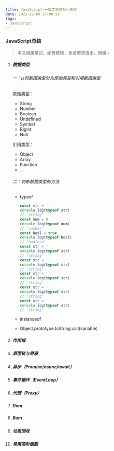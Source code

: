```yaml
---
title: JavaScript-一篇文章体系化总结
date: 2022-12-09 17:00:59
tags:
- JavaScript
---
```


### JavaScript总结

> 本文纯属笔记，如有错误，也请劳烦指出，谢谢~

1. ##### 数据类型

   ###### 一：js的数据类型分为原始类型和引用数据类型

   原始类型：

   - String
   - Number
   - Boolean
   - Undefined
   - Symbol
   - BigInt
   - Null

   引用类型：

   - Object
   - Array
   - Function
   - ...

   ###### 二：判断数据类型的方法

   - typeof

     ```javascript
     const str = ''
     console.log(typeof str)
     //	'string'
     const num = 0
     console.log(typeof num)
     //	'number'
     const bool = true
     console.log(typeof bool)
     //	'boolean'
     const str = ''
     console.log(typeof str)
     //	'string'
     const str = ''
     console.log(typeof str)
     //	'string'
     const str = ''
     console.log(typeof str)
     //	'string'
     const str = ''
     console.log(typeof str)
     //	'string'
     const str = ''
     console.log(typeof str)
     //	'string'
     ```

     

   - instanceof

   - Object.prototype.toString.call(variable)

2. ##### 作用域

3. ##### 原型链与继承

4. ##### 异步（Promise/async/await）

5. ##### 事件循环（EventLoop）

6. ##### 代理（Proxy）

7. ##### Dom

8. ##### Bom

9. ##### 垃圾回收

10. ##### 常用高阶函数